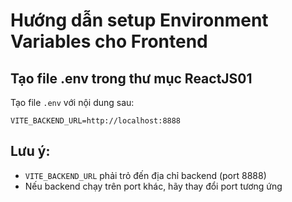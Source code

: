 # Hướng dẫn setup Environment Variables cho Frontend

## Tạo file .env trong thư mục ReactJS01

Tạo file `.env` với nội dung sau:

```env
VITE_BACKEND_URL=http://localhost:8888
```

## Lưu ý:
- `VITE_BACKEND_URL` phải trỏ đến địa chỉ backend (port 8888)
- Nếu backend chạy trên port khác, hãy thay đổi port tương ứng
